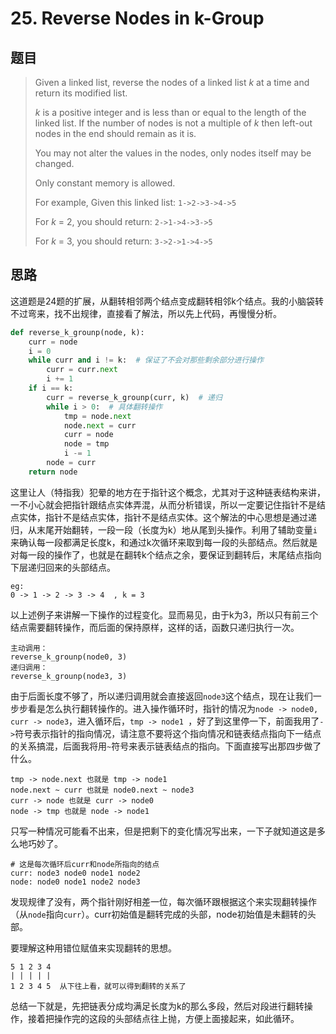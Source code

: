 # 25. Reverse Nodes in k-Group          

## 题目

> Given a linked list, reverse the nodes of a linked list *k* at a time and return its modified list.
>
> *k* is a positive integer and is less than or equal to the length of the linked list. If the number of nodes is not a multiple of *k* then left-out nodes in the end should remain as it is.
>
> You may not alter the values in the nodes, only nodes itself may be changed.
>
> Only constant memory is allowed.
>
> For example,
> Given this linked list: `1->2->3->4->5`
>
> For *k* = 2, you should return: `2->1->4->3->5`
>
> For *k* = 3, you should return: `3->2->1->4->5`

## 思路

这道题是24题的扩展，从翻转相邻两个结点变成翻转相邻k个结点。我的小脑袋转不过弯来，找不出规律，直接看了解法，所以先上代码，再慢慢分析。

```python
def reverse_k_grounp(node, k):
    curr = node
    i = 0
    while curr and i != k:  # 保证了不会对那些剩余部分进行操作
        curr = curr.next
        i += 1
    if i == k:
        curr = reverse_k_grounp(curr, k)  # 递归
        while i > 0:  # 具体翻转操作
            tmp = node.next
            node.next = curr
            curr = node
            node = tmp
            i -= 1
        node = curr
    return node    
```

这里让人（特指我）犯晕的地方在于指针这个概念，尤其对于这种链表结构来讲，一不小心就会把指针跟结点实体弄混，从而分析错误，所以一定要记住指针不是结点实体，指针不是结点实体，指针不是结点实体。这个解法的中心思想是通过递归，从末尾开始翻转，一段一段（长度为k）地从尾到头操作。利用了辅助变量`i`来确认每一段都满足长度k，和通过k次循环来取到每一段的头部结点。然后就是对每一段的操作了，也就是在翻转k个结点之余，要保证到翻转后，末尾结点指向下层递归回来的头部结点。

```
eg:
0 -> 1 -> 2 -> 3 -> 4  , k = 3
```

以上述例子来讲解一下操作的过程变化。显而易见，由于k为3，所以只有前三个结点需要翻转操作，而后面的保持原样，这样的话，函数只递归执行一次。

```
主动调用：
reverse_k_grounp(node0, 3)
递归调用：
reverse_k_grounp(node3, 3)
```

由于后面长度不够了，所以递归调用就会直接返回`node3`这个结点，现在让我们一步步看是怎么执行翻转操作的。进入操作循环时，指针的情况为`node -> node0, curr -> node3`，进入循环后，`tmp -> node1 `，好了到这里停一下，前面我用了`->`符号表示指针的指向情况，请注意不要将这个指向情况和链表结点指向下一结点的关系搞混，后面我将用`~`符号来表示链表结点的指向。下面直接写出那四步做了什么。

```
tmp -> node.next 也就是 tmp -> node1 
node.next ~ curr 也就是 node0.next ~ node3
curr -> node 也就是 curr -> node0
node -> tmp 也就是 node -> node1
```

只写一种情况可能看不出来，但是把剩下的变化情况写出来，一下子就知道这是多么地巧妙了。

```
# 这是每次循环后curr和node所指向的结点
curr: node3 node0 node1 node2
node: node0 node1 node2 node3
```

发现规律了没有，两个指针刚好相差一位，每次循环跟根据这个来实现翻转操作（从`node`指向`curr`）。curr初始值是翻转完成的头部，node初始值是未翻转的头部。

要理解这种用错位赋值来实现翻转的思想。

```
5 1 2 3 4
| | | | |
1 2 3 4 5  从下往上看，就可以得到翻转的关系了
```

总结一下就是，先把链表分成均满足长度为k的那么多段，然后对段进行翻转操作，接着把操作完的这段的头部结点往上抛，方便上面接起来，如此循环。

